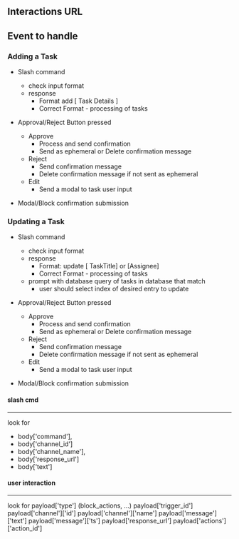 ## Interactions URL

Event to handle
---
### Adding a Task
- Slash command
    - check input format
    - response
        - Format add [ Task Details ]
        - Correct Format - processing of tasks

- Approval/Reject Button pressed
    - Approve
         - Process and send confirmation
         - Send as ephemeral or Delete confirmation message
    - Reject
        - Send confirmation message
        - Delete confirmation message if not sent as ephemeral
    - Edit
        - Send a modal to task user input
- Modal/Block confirmation submission

### Updating a Task
- Slash command
    - check input format
    - response
        - Format: update [ TaskTitle] or [Assignee]
        - Correct Format - processing of tasks
    - prompt with database query of tasks in database that match
         - user should select index of desired entry to update

- Approval/Reject Button pressed
    - Approve
         - Process and send confirmation
         - Send as ephemeral or Delete confirmation message
    - Reject
        - Send confirmation message
        - Delete confirmation message if not sent as ephemeral
    - Edit
        - Send a modal to task user input
- Modal/Block confirmation submission

#### slash cmd
---
look for
- body['command'], 
- body['channel_id']
- body['channel_name'],
- body['response_url']
- body['text']
#### user interaction
---
look for
payload['type'] (block_actions, ...)
payload['trigger_id']
payload['channel']['id']
payload['channel']['name']
payload['message']['text']
payload['message']['ts']
payload['response_url']
payload['actions']['action_id']
